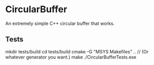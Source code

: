 # CircularBuffer
An extremely simple C++ circular buffer that works.

## Tests
mkdir tests/build
cd tests/build
cmake -G "MSYS Makefiles" .. // (Or whatever generator you want.)
make
./CircularBufferTests.exe
